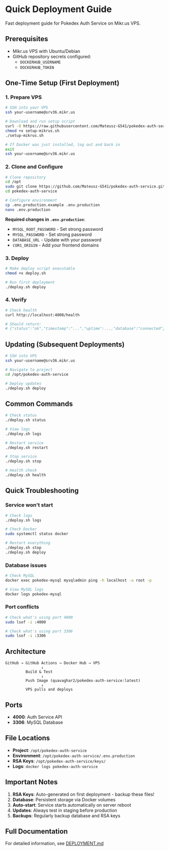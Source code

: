 # Quick Deployment Guide

Fast deployment guide for Pokedex Auth Service on Mikr.us VPS.

## Prerequisites

- Mikr.us VPS with Ubuntu/Debian
- GitHub repository secrets configured:
  - `DOCKERHUB_USERNAME`
  - `DOCKERHUB_TOKEN`

## One-Time Setup (First Deployment)

### 1. Prepare VPS

```bash
# SSH into your VPS
ssh your-username@srv36.mikr.us

# Download and run setup script
curl -O https://raw.githubusercontent.com/Mateusz-G541/pokedex-auth-service/main/setup-mikrus.sh
chmod +x setup-mikrus.sh
./setup-mikrus.sh

# If Docker was just installed, log out and back in
exit
ssh your-username@srv36.mikr.us
```

### 2. Clone and Configure

```bash
# Clone repository
cd /opt
sudo git clone https://github.com/Mateusz-G541/pokedex-auth-service.git
cd pokedex-auth-service

# Configure environment
cp .env.production.example .env.production
nano .env.production
```

**Required changes in `.env.production`**:
- `MYSQL_ROOT_PASSWORD` - Set strong password
- `MYSQL_PASSWORD` - Set strong password
- `DATABASE_URL` - Update with your password
- `CORS_ORIGIN` - Add your frontend domains

### 3. Deploy

```bash
# Make deploy script executable
chmod +x deploy.sh

# Run first deployment
./deploy.sh deploy
```

### 4. Verify

```bash
# Check health
curl http://localhost:4000/health

# Should return:
# {"status":"ok","timestamp":"...","uptime":...,"database":"connected"}
```

## Updating (Subsequent Deployments)

```bash
# SSH into VPS
ssh your-username@srv36.mikr.us

# Navigate to project
cd /opt/pokedex-auth-service

# Deploy updates
./deploy.sh deploy
```

## Common Commands

```bash
# Check status
./deploy.sh status

# View logs
./deploy.sh logs

# Restart service
./deploy.sh restart

# Stop service
./deploy.sh stop

# Health check
./deploy.sh health
```

## Quick Troubleshooting

### Service won't start
```bash
# Check logs
./deploy.sh logs

# Check Docker
sudo systemctl status docker

# Restart everything
./deploy.sh stop
./deploy.sh deploy
```

### Database issues
```bash
# Check MySQL
docker exec pokedex-mysql mysqladmin ping -h localhost -u root -p

# View MySQL logs
docker logs pokedex-mysql
```

### Port conflicts
```bash
# Check what's using port 4000
sudo lsof -i :4000

# Check what's using port 3306
sudo lsof -i :3306
```

## Architecture

```
GitHub → GitHub Actions → Docker Hub → VPS
                ↓
         Build & Test
                ↓
         Push Image (quavaghar2/pokedex-auth-service:latest)
                ↓
         VPS pulls and deploys
```

## Ports

- **4000**: Auth Service API
- **3306**: MySQL Database

## File Locations

- **Project**: `/opt/pokedex-auth-service`
- **Environment**: `/opt/pokedex-auth-service/.env.production`
- **RSA Keys**: `/opt/pokedex-auth-service/keys/`
- **Logs**: `docker logs pokedex-auth-service`

## Important Notes

1. **RSA Keys**: Auto-generated on first deployment - backup these files!
2. **Database**: Persistent storage via Docker volumes
3. **Auto-start**: Service starts automatically on server reboot
4. **Updates**: Always test in staging before production
5. **Backups**: Regularly backup database and RSA keys

## Full Documentation

For detailed information, see [DEPLOYMENT.md](./DEPLOYMENT.md)
